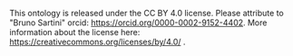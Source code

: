 This ontology is released under the CC BY 4.0 license. Please attribute to "Bruno Sartini" orcid: https://orcid.org/0000-0002-9152-4402. More information about the license here: https://creativecommons.org/licenses/by/4.0/ .